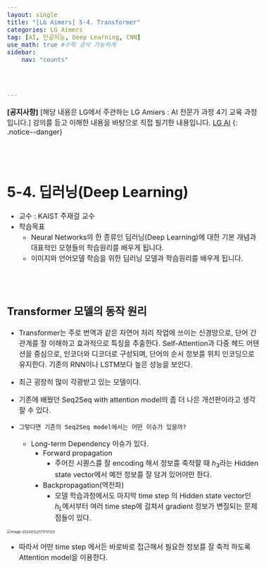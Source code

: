 ```yaml
---
layout: single
title: "[LG Aimers] 5-4. Transformer"
categories: LG_Aimers
tag: [AI, 인공지능, Deep Learning, CNN]
use_math: true #수학 공식 가능하게
sidebar:
    nav: "counts"




---
```




<style>
  body {
    font-size: 16px; /* 폰트 사이즈 조절 */
  }
</style>




**[공지사항]** [해당 내용은 LG에서 주관하는 LG Amiers : AI 전문가 과정 4기 교육 과정입니다.]  강의를 듣고 이해한 내용을 바탕으로 직접 필기한 내용입니다. 
[LG AI](https://www.lgaimers.ai/)
{: .notice--danger}

<br>
<br>

# **5-4. 딥러닝(Deep Learning)**

-  교수 : KAIST 주재걸 교수 
-  학습목표
   -  Neural Networks의 한 종류인 딥러닝(Deep Learning)에 대한 기본 개념과 대표적인 모형들의 학습원리를 배우게 됩니다.
   -  이미지와 언어모델 학습을 위한 딥러닝 모델과 학습원리를 배우게 됩니다. 



<br>

<br>

## Transformer 모델의 동작 원리

-  Transformer는 주로 번역과 같은 자연어 처리 작업에 쓰이는 신경망으로, 단어 간 관계를 잘 이해하고 효과적으로 특징을 추출한다. Self-Attention과 다중 헤드 어텐션을 중심으로, 인코더와 디코더로 구성되며, 단어의 순서 정보를 위치 인코딩으로 유지한다. 기존의 RNN이나 LSTM보다 높은 성능을 보인다.
-  최근 굉장히 많이 각광받고 있는 모델이다.
-  기존에 배웠던 Seq2Seq with attention model의 좀 더 나은 개선판이라고 생각 할 수 있다.



-  `그렇다면 기존의 Seq2Seq model에서는 어떤 이슈가 있을까?`
   -  Long-term Dependency 이슈가 있다.
      -  Forward propagation
         -  주어진 시퀀스를 잘 encoding 해서 정보를 축적할 때 $h_3$라는 Hidden state vector에서 예전 정보를 잘 담겨 있어야만 한다. 
      -  Backpropagation(역전파)
         -  모델 학습과정에서도 마지막 time step 의 Hidden state vector인 $h_L$에서부터 여러 time step에 걸쳐서 gradient 정보가 변질되는 문제점들이 있다.

<img src="/Users/dessert_gomjelly/Desktop/깃허브블로그/dessertgomjelly.github.io/images/2024-01-22-LG Aimer Module 5-4/image-20240122171731122.png" alt="image-20240122171731122" style="zoom:50%;" />



-  따라서 어떤 time step 에서든 바로바로 접근해서 필요한 정보를 잘 축적 하도록 Attention model을 이용한다.